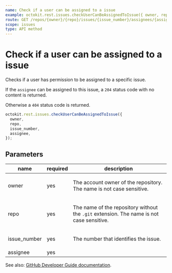 ```yaml
---
name: Check if a user can be assigned to a issue
example: octokit.rest.issues.checkUserCanBeAssignedToIssue({ owner, repo, issue_number, assignee })
route: GET /repos/{owner}/{repo}/issues/{issue_number}/assignees/{assignee}
scope: issues
type: API method
---
```


# Check if a user can be assigned to a issue

Checks if a user has permission to be assigned to a specific issue.

If the `assignee` can be assigned to this issue, a `204` status code with no content is returned.

Otherwise a `404` status code is returned.

```js
octokit.rest.issues.checkUserCanBeAssignedToIssue({
  owner,
  repo,
  issue_number,
  assignee,
});
```

## Parameters

<table>
  <thead>
    <tr>
      <th>name</th>
      <th>required</th>
      <th>description</th>
    </tr>
  </thead>
  <tbody>
    <tr><td>owner</td><td>yes</td><td>

The account owner of the repository. The name is not case sensitive.

</td></tr>
<tr><td>repo</td><td>yes</td><td>

The name of the repository without the `.git` extension. The name is not case sensitive.

</td></tr>
<tr><td>issue_number</td><td>yes</td><td>

The number that identifies the issue.

</td></tr>
<tr><td>assignee</td><td>yes</td><td>

</td></tr>
  </tbody>
</table>

See also: [GitHub Developer Guide documentation](https://docs.github.com/rest/issues/assignees#check-if-a-user-can-be-assigned-to-a-issue).
